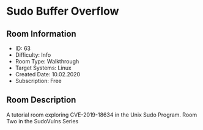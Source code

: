 ﻿# Sudo Buffer Overflow

## Room Information
- ID: 63
- Difficulty: Info
- Room Type: Walkthrough
- Target Systems: Linux
- Created Date: 10.02.2020
- Subscription: Free

## Room Description
A tutorial room exploring CVE-2019-18634 in the Unix Sudo Program. Room Two in the SudoVulns Series
